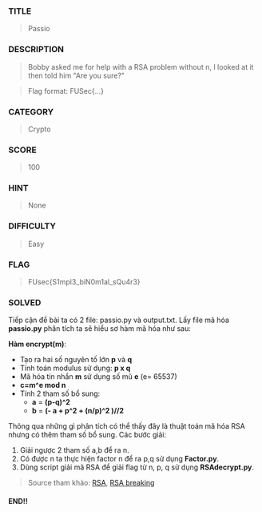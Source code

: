 ### TITLE
>Passio
### DESCRIPTION
>Bobby asked me for help with a RSA problem without n, I looked at it then told him "Are you sure?"

>Flag format: FUSec{...}
### CATEGORY
>Crypto
### SCORE
>100
### HINT
>None
### DIFFICULTY
>Easy
### FLAG
>FUsec{S1mpl3_biN0m1al_sQu4r3}
### SOLVED
Tiếp cận đề bài ta có 2 file: passio.py và output.txt. Lấy file mã hóa __passio.py__ phân tích ta sẽ hiểu sơ hàm mã hóa như sau:

__Hàm encrypt(m)__:
- Tạo ra hai số nguyên tố lớn __p__ và __q__
- Tính toán modulus sử dụng: __p x q__
- Mã hóa tin nhắn __m__ sử dụng số mũ __e__ (e= 65537)
- __c=m^e mod n__
- Tính 2 tham số bổ sung:
  - __a__ = __(p-q)^2__
  - __b__ = __(- a + p^2 + (n/p)^2 )//2__

Thông qua những gì phân tích có thể thấy đây là thuật toán mã hóa RSA nhưng có thêm tham số bổ sung. Các bước giải:

1. Giải ngược 2 tham số a,b để ra n.
2. Có được n ta thực hiện factor n để ra p,q sử dụng __Factor.py__.
3. Dùng script giải mã RSA để giải flag từ n, p, q sử dụng __RSAdecrypt.py__.
> Source tham khảo: [RSA](https://youtu.be/JD72Ry60eP4?si=QYETk6Euso91bV2R), [RSA breaking](https://www.youtube.com/watch?v=-ShwJqAalOk)

#### END!!
